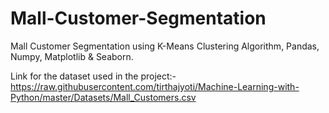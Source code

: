 # Mall-Customer-Segmentation
Mall Customer Segmentation using K-Means Clustering Algorithm, Pandas, Numpy, Matplotlib &amp; Seaborn.

Link for the dataset used in the project:- https://raw.githubusercontent.com/tirthajyoti/Machine-Learning-with-Python/master/Datasets/Mall_Customers.csv
